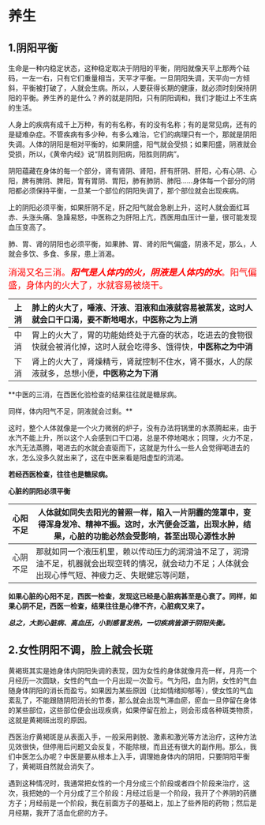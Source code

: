 # 养生

## 1.阴阳平衡

生命是一种内稳定状态，这种稳定取决于阴阳的平衡，阴阳就像天平上那两个砝码，一左一右，只有它们重量相当，天平才平衡。一旦阴阳失调，天平向一方倾斜，平衡被打破了，人就会生病。所以，人要获得长期的健康，就必须时刻保持阴阳的平衡。养生养的是什么？养的就是阴阳，只有阴阳调和，我们才能过上不生病的生活。

人身上的疾病有成千上万种，有的有名称，有的没有名称；有的是常见病，还有的是疑难杂症。不管疾病有多少种，有多么难治，它们的病理只有一个，那就是阴阳失调。人体的阴阳是相对平衡的，如果阴盛，阳气就会受损；如果阳盛，阴液就会受损，所以，《黄帝内经》说“阴胜则阳病，阳胜则阴病”。

阴阳蕴藏在身体的每一个部分，肾有肾阴、肾阳，肝有肝阴、肝阳，心有心阴、心阳，脾有脾阴、脾阳，胃有胃阴、胃阳，肺有肺阴、肺阳……身体每一个部分的阴阳都必须保持平衡，一旦某一个部位的阴阳失调了，那个部位就会出现疾病。

上的阴阳必须平衡，如果肝阴不足，肝之阳气就会急剧上升，这时人就会面红耳赤、头涨头痛、急躁易怒，中医称之为肝阳上亢，西医用血压计一量，很可能发现血压变高了。

肺、胃、肾的阴阳也必须平衡，如果肺、胃、肾的阳气偏盛，阴液不足，那么，人就会多饮、多食、多尿，患上消渴。

<font face="4" size=4 color=red>消渴又名三消。***阳气是人体内的火，阴液是人体内的水***。阳气偏盛，身体内的火大了，水就容易被烧干。</font>

|  上消  | 肺上的火大了，唾液、汗液、泪液和血液就容易被蒸发，这时人就会口干口渴，要不断地喝水，**中医称之为上消**     |
| :-----: | :------ |
|  中消  | 胃上的火大了，胃的功能始终处于亢奋的状态，吃进去的食物很快就会被消化掉，这时人就会吃得多、饿得快，**中医称之为中消**     |
|  下消  | 肾上的火大了，肾燥精亏，肾就控制不住水，肾不摄水，人的尿液就多，总想小便，**中医称之为下消**     |

**中医的三消，在西医化验检查的结果往往就是糖尿病。

同样，体内阳气不足，阴液就会过剩。**

这时，整个人体就像是一个火力微弱的炉子，没有办法将锅里的水蒸腾起来，由于水汽不能上升，所以这个人会感到口干口渴，总是不停地喝水；同理，火力不足，水汽无法蒸腾，喝进去的水就会直驱而下，这就是为什么一些人会觉得喝进去的水，怎么没多久就出来了，这在中医来看是阳虚型的消渴。

**若经西医检查，往往也是糖尿病。**

**心脏的阴阳必须平衡**

| 心阳不足        | 人体就如同失去阳光的普照一样，陷入一片阴霾的笼罩中，变得浑身发冷、精神不振。这时，水汽便会泛滥，出现水肿，结果，心脏的功能必然会受影响，甚至出现心源性水肿      |
|-------------  | -------      |
|  心阴不足    | 那就如同一个液压机里，赖以传动压力的润滑油不足了，润滑油不足，机器就会出现空转的情况，就会动力不足；人体就会出现心悸气短、神疲力乏、失眠健忘等问题，       |

**如果心脏的心阳不足，西医一检查，发现这已经是心脏病甚至是心衰了。同样，如果心阴不足，西医一检查，结果往往是心律不齐，心脏病又来了。**

***总之，大到心脏病、高血压，小到感冒发热，一切疾病皆源于阴阳失衡。***

## 2.女性阴阳不调，脸上就会长斑

黄褐斑其实是她身体内阴阳失调的表现，因为女性的身体就像月亮一样，月亮一个月经历一次圆缺，女性的气血一个月出现一次盈亏。气为阳，血为阴，女性的气血随身体阴阳的消长而盈亏。如果因为某些原因（比如情绪抑郁等），使女性的气血紊乱了，不能跟随阴阳消长的节奏，那么就会出现气滞血瘀，瘀血一旦停留在身体的某些部位，这些部位便会出现疾病，如果停留在脸上，则会形成各种斑类物质，这就是黄褐斑出现的原因。

西医治疗黄褐斑是从表面入手，一般采用剥脱、激素和激光等方法治疗，这种方法见效很快，但停用后问题又会反复，不能除根，而且还有很大的副作用。那么，我们中医怎么办呢？中医是要从根本上入手，调理她身体内的阴阳，只要阴阳平衡了，黄褐斑自然就会消失了。

遇到这种情况时，我通常把女性的一个月分成三个阶段或者四个阶段来治疗，这次，我把她的一个月分成了三个阶段：月经过后是一个阶段，我开了个养阴的药膳方子；月经前是一个阶段，我在前面方子的基础上，加上了些养阳的药物；然后是月经期，我开了活血化瘀的方子。
